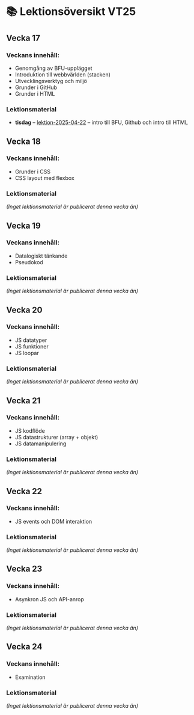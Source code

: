 # 📚 Lektionsöversikt VT25

## Vecka 17

### Veckans innehåll: 
 - Genomgång av BFU-upplägget
 - Introduktion till webbvärlden (stacken)
 - Utvecklingsverktyg och miljö
 - Grunder i GitHub
 - Grunder i HTML

### Lektionsmaterial

- **tisdag** – [lektion-2025-04-22](https://github.com/Folkuniversitetet-BFU-VT25/lektion-2025-04-22) – intro till BFU, Github och intro till HTML

## Vecka 18

### Veckans innehåll: 
 - Grunder i CSS
 - CSS layout med flexbox

### Lektionsmaterial

_(Inget lektionsmaterial är publicerat denna vecka än)_

## Vecka 19

### Veckans innehåll: 
 - Datalogiskt tänkande
 - Pseudokod

### Lektionsmaterial

_(Inget lektionsmaterial är publicerat denna vecka än)_

## Vecka 20

### Veckans innehåll: 
 - JS datatyper
 - JS funktioner
 - JS loopar

### Lektionsmaterial

_(Inget lektionsmaterial är publicerat denna vecka än)_

## Vecka 21

### Veckans innehåll: 
 - JS kodflöde
 - JS datastrukturer (array + objekt)
 - JS datamanipulering

### Lektionsmaterial

_(Inget lektionsmaterial är publicerat denna vecka än)_

## Vecka 22

### Veckans innehåll: 
 - JS events och DOM interaktion

### Lektionsmaterial

_(Inget lektionsmaterial är publicerat denna vecka än)_

## Vecka 23

### Veckans innehåll: 
 - Asynkron JS och API-anrop

### Lektionsmaterial

_(Inget lektionsmaterial är publicerat denna vecka än)_

## Vecka 24

### Veckans innehåll: 
 - Examination

### Lektionsmaterial

_(Inget lektionsmaterial är publicerat denna vecka än)_

